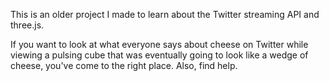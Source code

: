 This is an older project I made to learn about the Twitter streaming API and three.js.

If you want to look at what everyone says about cheese on Twitter while viewing a pulsing cube that was eventually going to look like a wedge of cheese, you've come to the right place. Also, find help.

